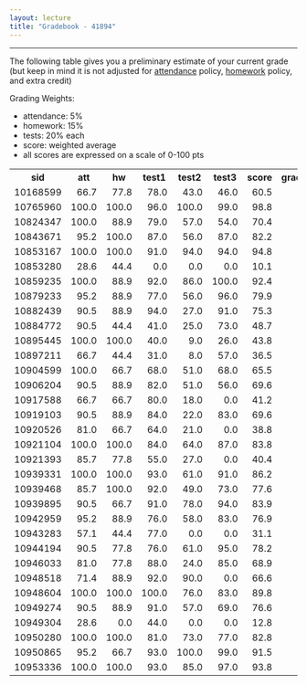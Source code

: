 ```yaml
---
layout: lecture
title: "Gradebook - 41894"
---
```


-----

The following table gives you a preliminary estimate of your current grade (but keep in mind it is not adjusted for <a href="../syllabus#attendance-policy">attendance</a> policy, <a href="../syllabus#hw-policy">homework</a> policy, and extra credit)

Grading Weights:

- attendance: 5%
- homework: 15%
- tests: 20% each
- score: weighted average
- all scores are expressed on a scale of 0-100 pts

<!-- html table generated in R 3.3.1 by xtable 1.8-2 package -->
<!-- Fri Dec  2 19:07:43 2016 -->
<table >
<tr> <th> sid </th> <th> att </th> <th> hw </th> <th> test1 </th> <th> test2 </th> <th> test3 </th> <th> score </th> <th> grade </th>  </tr>
  <tr> <td align="right"> 10168599 </td> <td align="right"> 66.7 </td> <td align="right"> 77.8 </td> <td align="right"> 78.0 </td> <td align="right"> 43.0 </td> <td align="right"> 46.0 </td> <td align="right"> 60.5 </td> <td align="right"> D </td> </tr>
  <tr> <td align="right"> 10765960 </td> <td align="right"> 100.0 </td> <td align="right"> 100.0 </td> <td align="right"> 96.0 </td> <td align="right"> 100.0 </td> <td align="right"> 99.0 </td> <td align="right"> 98.8 </td> <td align="right"> A </td> </tr>
  <tr> <td align="right"> 10824347 </td> <td align="right"> 100.0 </td> <td align="right"> 88.9 </td> <td align="right"> 79.0 </td> <td align="right"> 57.0 </td> <td align="right"> 54.0 </td> <td align="right"> 70.4 </td> <td align="right"> C </td> </tr>
  <tr> <td align="right"> 10843671 </td> <td align="right"> 95.2 </td> <td align="right"> 100.0 </td> <td align="right"> 87.0 </td> <td align="right"> 56.0 </td> <td align="right"> 87.0 </td> <td align="right"> 82.2 </td> <td align="right"> B </td> </tr>
  <tr> <td align="right"> 10853167 </td> <td align="right"> 100.0 </td> <td align="right"> 100.0 </td> <td align="right"> 91.0 </td> <td align="right"> 94.0 </td> <td align="right"> 94.0 </td> <td align="right"> 94.8 </td> <td align="right"> A </td> </tr>
  <tr> <td align="right"> 10853280 </td> <td align="right"> 28.6 </td> <td align="right"> 44.4 </td> <td align="right"> 0.0 </td> <td align="right"> 0.0 </td> <td align="right"> 0.0 </td> <td align="right"> 10.1 </td> <td align="right"> F </td> </tr>
  <tr> <td align="right"> 10859235 </td> <td align="right"> 100.0 </td> <td align="right"> 88.9 </td> <td align="right"> 92.0 </td> <td align="right"> 86.0 </td> <td align="right"> 100.0 </td> <td align="right"> 92.4 </td> <td align="right"> A </td> </tr>
  <tr> <td align="right"> 10879233 </td> <td align="right"> 95.2 </td> <td align="right"> 88.9 </td> <td align="right"> 77.0 </td> <td align="right"> 56.0 </td> <td align="right"> 96.0 </td> <td align="right"> 79.9 </td> <td align="right"> C </td> </tr>
  <tr> <td align="right"> 10882439 </td> <td align="right"> 90.5 </td> <td align="right"> 88.9 </td> <td align="right"> 94.0 </td> <td align="right"> 27.0 </td> <td align="right"> 91.0 </td> <td align="right"> 75.3 </td> <td align="right"> C </td> </tr>
  <tr> <td align="right"> 10884772 </td> <td align="right"> 90.5 </td> <td align="right"> 44.4 </td> <td align="right"> 41.0 </td> <td align="right"> 25.0 </td> <td align="right"> 73.0 </td> <td align="right"> 48.7 </td> <td align="right"> F </td> </tr>
  <tr> <td align="right"> 10895445 </td> <td align="right"> 100.0 </td> <td align="right"> 100.0 </td> <td align="right"> 40.0 </td> <td align="right"> 9.0 </td> <td align="right"> 26.0 </td> <td align="right"> 43.8 </td> <td align="right"> F </td> </tr>
  <tr> <td align="right"> 10897211 </td> <td align="right"> 66.7 </td> <td align="right"> 44.4 </td> <td align="right"> 31.0 </td> <td align="right"> 8.0 </td> <td align="right"> 57.0 </td> <td align="right"> 36.5 </td> <td align="right"> F </td> </tr>
  <tr> <td align="right"> 10904599 </td> <td align="right"> 100.0 </td> <td align="right"> 66.7 </td> <td align="right"> 68.0 </td> <td align="right"> 51.0 </td> <td align="right"> 68.0 </td> <td align="right"> 65.5 </td> <td align="right"> D </td> </tr>
  <tr> <td align="right"> 10906204 </td> <td align="right"> 90.5 </td> <td align="right"> 88.9 </td> <td align="right"> 82.0 </td> <td align="right"> 51.0 </td> <td align="right"> 56.0 </td> <td align="right"> 69.6 </td> <td align="right"> D </td> </tr>
  <tr> <td align="right"> 10917588 </td> <td align="right"> 66.7 </td> <td align="right"> 66.7 </td> <td align="right"> 80.0 </td> <td align="right"> 18.0 </td> <td align="right"> 0.0 </td> <td align="right"> 41.2 </td> <td align="right"> F </td> </tr>
  <tr> <td align="right"> 10919103 </td> <td align="right"> 90.5 </td> <td align="right"> 88.9 </td> <td align="right"> 84.0 </td> <td align="right"> 22.0 </td> <td align="right"> 83.0 </td> <td align="right"> 69.6 </td> <td align="right"> D </td> </tr>
  <tr> <td align="right"> 10920526 </td> <td align="right"> 81.0 </td> <td align="right"> 66.7 </td> <td align="right"> 64.0 </td> <td align="right"> 21.0 </td> <td align="right"> 0.0 </td> <td align="right"> 38.8 </td> <td align="right"> F </td> </tr>
  <tr> <td align="right"> 10921104 </td> <td align="right"> 100.0 </td> <td align="right"> 100.0 </td> <td align="right"> 84.0 </td> <td align="right"> 64.0 </td> <td align="right"> 87.0 </td> <td align="right"> 83.8 </td> <td align="right"> B </td> </tr>
  <tr> <td align="right"> 10921393 </td> <td align="right"> 85.7 </td> <td align="right"> 77.8 </td> <td align="right"> 55.0 </td> <td align="right"> 27.0 </td> <td align="right"> 0.0 </td> <td align="right"> 40.4 </td> <td align="right"> F </td> </tr>
  <tr> <td align="right"> 10939331 </td> <td align="right"> 100.0 </td> <td align="right"> 100.0 </td> <td align="right"> 93.0 </td> <td align="right"> 61.0 </td> <td align="right"> 91.0 </td> <td align="right"> 86.2 </td> <td align="right"> B </td> </tr>
  <tr> <td align="right"> 10939468 </td> <td align="right"> 85.7 </td> <td align="right"> 100.0 </td> <td align="right"> 92.0 </td> <td align="right"> 49.0 </td> <td align="right"> 73.0 </td> <td align="right"> 77.6 </td> <td align="right"> C </td> </tr>
  <tr> <td align="right"> 10939895 </td> <td align="right"> 90.5 </td> <td align="right"> 66.7 </td> <td align="right"> 91.0 </td> <td align="right"> 78.0 </td> <td align="right"> 94.0 </td> <td align="right"> 83.9 </td> <td align="right"> B </td> </tr>
  <tr> <td align="right"> 10942959 </td> <td align="right"> 95.2 </td> <td align="right"> 88.9 </td> <td align="right"> 76.0 </td> <td align="right"> 58.0 </td> <td align="right"> 83.0 </td> <td align="right"> 76.9 </td> <td align="right"> C </td> </tr>
  <tr> <td align="right"> 10943283 </td> <td align="right"> 57.1 </td> <td align="right"> 44.4 </td> <td align="right"> 77.0 </td> <td align="right"> 0.0 </td> <td align="right"> 0.0 </td> <td align="right"> 31.1 </td> <td align="right"> F </td> </tr>
  <tr> <td align="right"> 10944194 </td> <td align="right"> 90.5 </td> <td align="right"> 77.8 </td> <td align="right"> 76.0 </td> <td align="right"> 61.0 </td> <td align="right"> 95.0 </td> <td align="right"> 78.2 </td> <td align="right"> C </td> </tr>
  <tr> <td align="right"> 10946033 </td> <td align="right"> 81.0 </td> <td align="right"> 77.8 </td> <td align="right"> 88.0 </td> <td align="right"> 24.0 </td> <td align="right"> 85.0 </td> <td align="right"> 68.9 </td> <td align="right"> D </td> </tr>
  <tr> <td align="right"> 10948518 </td> <td align="right"> 71.4 </td> <td align="right"> 88.9 </td> <td align="right"> 92.0 </td> <td align="right"> 90.0 </td> <td align="right"> 0.0 </td> <td align="right"> 66.6 </td> <td align="right"> D </td> </tr>
  <tr> <td align="right"> 10948604 </td> <td align="right"> 100.0 </td> <td align="right"> 100.0 </td> <td align="right"> 100.0 </td> <td align="right"> 76.0 </td> <td align="right"> 83.0 </td> <td align="right"> 89.8 </td> <td align="right"> B </td> </tr>
  <tr> <td align="right"> 10949274 </td> <td align="right"> 90.5 </td> <td align="right"> 88.9 </td> <td align="right"> 91.0 </td> <td align="right"> 57.0 </td> <td align="right"> 69.0 </td> <td align="right"> 76.6 </td> <td align="right"> C </td> </tr>
  <tr> <td align="right"> 10949304 </td> <td align="right"> 28.6 </td> <td align="right"> 0.0 </td> <td align="right"> 44.0 </td> <td align="right"> 0.0 </td> <td align="right"> 0.0 </td> <td align="right"> 12.8 </td> <td align="right"> F </td> </tr>
  <tr> <td align="right"> 10950280 </td> <td align="right"> 100.0 </td> <td align="right"> 100.0 </td> <td align="right"> 81.0 </td> <td align="right"> 73.0 </td> <td align="right"> 77.0 </td> <td align="right"> 82.8 </td> <td align="right"> B </td> </tr>
  <tr> <td align="right"> 10950865 </td> <td align="right"> 95.2 </td> <td align="right"> 66.7 </td> <td align="right"> 93.0 </td> <td align="right"> 100.0 </td> <td align="right"> 99.0 </td> <td align="right"> 91.5 </td> <td align="right"> A </td> </tr>
  <tr> <td align="right"> 10953336 </td> <td align="right"> 100.0 </td> <td align="right"> 100.0 </td> <td align="right"> 93.0 </td> <td align="right"> 85.0 </td> <td align="right"> 97.0 </td> <td align="right"> 93.8 </td> <td align="right"> A </td> </tr>
   </table>
